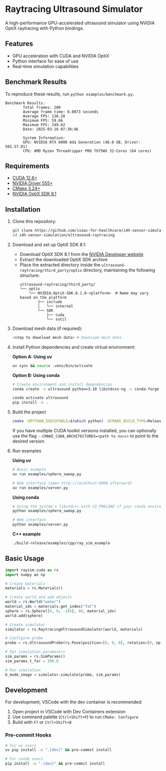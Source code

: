 # Raytracing Ultrasound Simulator

A high-performance GPU-accelerated ultrasound simulator using NVIDIA OptiX raytracing with Python bindings.

## Features

- GPU acceleration with CUDA and NVIDIA OptiX
- Python interface for ease of use
- Real-time simulation capabilities

## Benchmark Results
To reproduce these results, run `python examples/benchmark.py`.
```
Benchmark Results:
        Total frames: 200
        Average frame time: 0.0073 seconds
        Average FPS: 136.28
        Minimum FPS: 59.66
        Maximum FPS: 249.62
        Date: 2025-03-16 07:38:46

        System Information:
        GPU: NVIDIA RTX 6000 Ada Generation (48.0 GB, Driver: 565.57.01)
        CPU: AMD Ryzen Threadripper PRO 7975WX 32-Cores (64 cores)

```
## Requirements

- [CUDA 12.6+](https://docs.nvidia.com/cuda/cuda-quick-start-guide/index.html#)
- [NVIDIA Driver 555+](https://www.nvidia.com/en-us/drivers/)
- [CMake 3.24+](https://cmake.org/)
- [NVIDIA OptiX SDK 8.1](https://developer.nvidia.com/designworks/optix/downloads/legacy)

## Installation

1. Clone this repository:
   ```bash
   git clone https://github.com/isaac-for-healthcare/i4h-sensor-simulation.git
   cd i4h-sensor-simulation/ultrasound-raytracing
   ```

2. Download and set up OptiX SDK 8.1:
   - Download OptiX SDK 8.1 from the [NVIDIA Developer website](https://developer.nvidia.com/designworks/optix/downloads/legacy)
   - Extract the downloaded OptiX SDK archive
   - Place the extracted directory inside the `ultrasound-raytracing/third_party/optix` directory, maintaining the following structure:
     ```
     ultrasound-raytracing/third_party/
     └── optix
         └── NVIDIA-OptiX-SDK-8.1.0-<platform>  # Name may vary based on the platform
             ├── include
             │   └── internal
             └── SDK
                 ├── cuda
                 └── sutil
     ```

3. Download mesh data (if required):
   ```bash
   <step to download mesh data> # Download mesh data
   ```

4. Install Python dependencies and create virtual environment:

   **Option A: Using uv**
   ```bash
   uv sync && source .venv/bin/activate
   ```

   **Option B: Using conda**
   ```bash
   # Create environment and install dependencies
   conda create -n ultrasound python=3.10 libstdcxx-ng -c conda-forge

   conda activate ultrasound
   pip install -e .
   ```

5. Build the project
   ```bash
   cmake -DPYTHON_EXECUTABLE=$(which python) -DCMAKE_BUILD_TYPE=Release -B build-release && cmake --build build-release -j $(nproc)
   ```

   If you have multiple CUDA toolkit versions installed, you can optionally use the flag `--CMAKE_CUDA_ARCHITECTURES=<path to nvcc>` to point to the desired version.

6. Run examples

   **Using uv**
   ```bash
   # Basic example
   uv run examples/sphere_sweep.py

   # Web interface (open http://localhost:8000 afterward)
   uv run examples/server.py
   ```

   **Using conda**
   ```bash
   # Using the system's libstdc++ with LD_PRELOAD if your conda environment's version is too old
   python examples/sphere_sweep.py

   # Web interface
   python examples/server.py
   ```

   **C++ example**
   ```bash
   ./build-release/examples/cpp/ray_sim_example
   ```

## Basic Usage

```python
import raysim.cuda as rs
import numpy as np

# Create materials
materials = rs.Materials()

# Create world and add objects
world = rs.World("water")
material_idx = materials.get_index("fat")
sphere = rs.Sphere([0, 0, -145], 40, material_idx)
world.add(sphere)

# Create simulator
simulator = rs.RaytracingUltrasoundSimulator(world, materials)

# Configure probe
probe = rs.UltrasoundProbe(rs.Pose(position=[0, 0, 0], rotation=[0, np.pi, 0]))

# Set simulation parameters
sim_params = rs.SimParams()
sim_params.t_far = 180.0

# Run simulation
b_mode_image = simulator.simulate(probe, sim_params)
```

## Development

For development, VSCode with the dev container is recommended:
1. Open project in VSCode with Dev Containers extension
2. Use command palette (`Ctrl+Shift+P`) to run `CMake: Configure`
3. Build with `F7` or `Ctrl+Shift+B`

### Pre-commit Hooks

```bash
# For uv users
uv pip install -e ".[dev]" && pre-commit install

# For conda users
pip install -e ".[dev]" && pre-commit install
```
